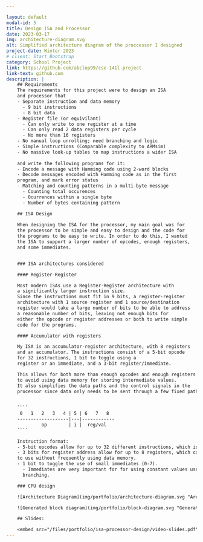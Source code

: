 ```yaml
---

layout: default
modal-id: 5
title: Design ISA and Processor
date: 2023-03-17
img: architecture-diagram.svg
alt: Simplified architecture diagram of the proccessor I designed
project-date: Winter 2023
# client: Start Bootstrap
category: School Project
link: https://github.com/abclop99/cse-141l-project
link-text: github.com
description: |
    ## Requirements
    The requirements for this project were to design an ISA
    and processor that
    - Separate instruction and data memory
      - 9 bit instructions
      - 8 bit data
    - Register file (or equivilant)
      - Can only write to one register at a time
      - Can only read 2 data registers per cycle
      - No more than 16 registers
    - No manual loop unrolling; need branching and logic
    - Simple instructions (Comparable complexity to ARMsim)
    - No massive look-up tables to map instructions a wider ISA
    
    and write the following programs for it:
    - Encode a message with Hamming code using 2-word blocks
    - Decode messages encoded with Hamming code as in the first
    program, and mark error status
    - Matching and counting patterns in a multi-byte message
      - Counting total occurences
      - Ocurrences within a single byte
      - Number of bytes containing pattern

    ## ISA Design
    
    When designing the ISA for the processor, my main goal was for
    the processor to be simple and easy to design and the code for
    the programs to be easy to write. In order to do this, I wanted
    the ISA to support a larger number of opcodes, enough registers,
    and some immediates. 


    ### ISA architectures considered

    #### Register-Register

    Most modern ISAs use a Register-Register architecture with
    a significantly larger instruction size.
    Since the instructions must fit in 9 bits, a register-register
    architecture with 1 source register and 1 source/destination
    register would take a large number of bits to be able to address
    a reasonable number of bits, leaving not enough bits for
    either the opcode or register addresses or both to write simple
    code for the programs.

    #### Accumulator with registers

    My ISA is an accumulator-register architecture, with 8 registers
    and an accumulator. The instructions consist of a 5-bit opcode
    for 32 instructions, 1 bit to toggle using a
    register or an immediate, and a 3-bit register/immediate.

    This allows for both more than enough opcodes and enough registers
    to avoid using data memory for storing intermediate values.
    It also simplifies the data paths and the control signals in the
    processor since data only needs to be sent through a few fixed paths.
    

    ````
     0   1   2   3   4 | 5 | 6   7   8
    -------------------|---|------------
             op        | i |  reg/val
    ````

    Instruction format:
    - 5-bit opcodes allow for up to 32 different instructions, which is more than enough
    - 3 bits for register address allow for up to 8 registers, which can be limiting, but is enough
    to use without frequently using data memory.
    - 1 bit to toggle the use of small immediates (0-7).
      - Immediates are very important for for using constant values used in many things including
      branching.

    ### CPU design

    ![Architecture Diagram](img/portfolio/architecture-diagram.svg "Architecture diagram for my processor design")

    ![Generated block diagram](img/portfolio/block-diagram.svg "Generated block diagram of my processor design")

    ## Slides:

    <embed src="/files/portfolio/isa-processor-design/video-slides.pdf" type="application/pdf" style="width:100%; height: 50rem; max-height: 90%;">
---
```

